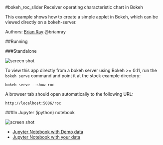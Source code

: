 #bokeh_roc_slider
Receiver operating characteristic chart in Bokeh

This example shows how to create a simple applet in Bokeh, which can
be viewed directly on a bokeh-server.

Authors: [Brian Ray](mailto:brianhray@gmail.com?subject=boc_roc_slider) @brianray


##Running

###Standalone

![screen shot](https://github.com/brianray/bokeh_roc_slider/blob/master/screenshot.png "Screenshot")

To view this app directly from a bokeh server using Bokeh >= 0.11,
run the `bokeh serve` command and point it at the stock example directory:

    bokeh serve --show roc

A browser tab should open automatically to the following URL:

    http://localhost:5006/roc

###In Jupyter (ipython) notebook

![screen shot](https://github.com/brianray/bokeh_roc_slider/blob/master/screenshot_notebook.png "Screenshot")

* [Jupyter Notebook with Demo data](bokeh_roc_slider_embed.ipynb)
* [Jupyter Notebook with your data](bokeh_roc_slider_embed_data.ipynb)

